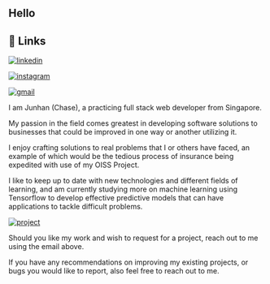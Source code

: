 
## Hello




## 🔗 Links

[![linkedin](https://img.shields.io/badge/linkedin-0A66C2?style=for-the-badge&logo=linkedin&logoColor=white)](https://www.linkedin.com/in/junhan-s-987003184/)

[![instagram](https://img.shields.io/badge/Instagram-E4405F?style=for-the-badge&logo=instagram&logoColor=white)](https://www.instagram.com/creiss.a)


[![gmail](https://img.shields.io/badge/Gmail-D14836?style=for-the-badge&logo=gmail&logoColor=white)](https://mail.google.com/mail/u/0/#inbox?compose=GTvVlcSHwsMmrRZzQSrRvdfTrRMnBdxswWcwPggGZgPCrrQTDnWNXCKdVqnRRqpjnKLQXJfmcGbjq)



I am Junhan (Chase), a practicing full stack web developer from Singapore.

My passion in the field comes greatest in developing software solutions to businesses that could be improved in one way or another utilizing it. 

I enjoy crafting solutions to real problems that I or others have faced, an example of which would be the tedious process of insurance being expedited with use of my OISS Project.

I like to keep up to date with new technologies and different fields of learning, and am currently studying more on machine learning using Tensorflow to develop effective predictive models that can have applications to tackle difficult problems.

[![project](https://img.shields.io/badge/GitHub-100000?style=for-the-badge&logo=github&logoColor=white)](https://github.com/chasesng/omniumInsuranceSolutions)

Should you like my work and wish to request for a project, reach out to me using the email above.

If you have any recommendations on improving my existing projects, or bugs you would like to report, also feel free to reach out to me.

